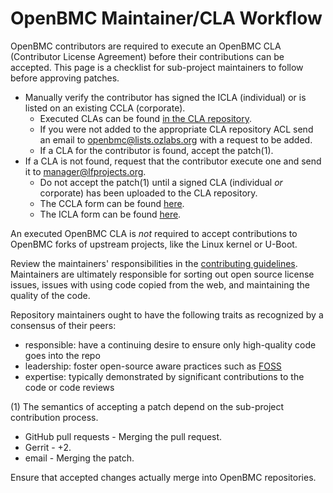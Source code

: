 # OpenBMC Maintainer/CLA Workflow

OpenBMC contributors are required to execute an OpenBMC CLA (Contributor License
Agreement) before their contributions can be accepted. This page is a checklist
for sub-project maintainers to follow before approving patches.

- Manually verify the contributor has signed the ICLA (individual) or is listed
  on an existing CCLA (corporate).
  - Executed CLAs can be found [in the CLA repository][1].
  - If you were not added to the appropriate CLA repository ACL send an email to
    openbmc@lists.ozlabs.org with a request to be added.
  - If a CLA for the contributor is found, accept the patch(1).
- If a CLA is not found, request that the contributor execute one and send it to
  manager@lfprojects.org.
  - Do not accept the patch(1) until a signed CLA (individual _or_ corporate)
    has been uploaded to the CLA repository.
  - The CCLA form can be found [here][2].
  - The ICLA form can be found [here][3].

An executed OpenBMC CLA is _not_ required to accept contributions to OpenBMC
forks of upstream projects, like the Linux kernel or U-Boot.

Review the maintainers' responsibilities in the
[contributing guidelines](./CONTRIBUTING.md). Maintainers are ultimately
responsible for sorting out open source license issues, issues with using code
copied from the web, and maintaining the quality of the code.

Repository maintainers ought to have the following traits as recognized by a
consensus of their peers:

- responsible: have a continuing desire to ensure only high-quality code goes
  into the repo
- leadership: foster open-source aware practices such as [FOSS][4]
- expertise: typically demonstrated by significant contributions to the code or
  code reviews

(1) The semantics of accepting a patch depend on the sub-project contribution
process.

- GitHub pull requests - Merging the pull request.
- Gerrit - +2.
- email - Merging the patch.

Ensure that accepted changes actually merge into OpenBMC repositories.

[1]: https://drive.google.com/drive/folders/1Ooi0RdTcaOWF1DWFJUAJDdN7tRKde7Nl
[2]: https://drive.google.com/file/d/1d-2M8ng_Dl2j1odsvZ8o1QHAdHB-pNSH
[3]: https://drive.google.com/file/d/1k3fc7JPgzKdItEfyIoLxMCVbPUhTwooY
[4]: https://en.wikipedia.org/wiki/Free_and_open-source_software
